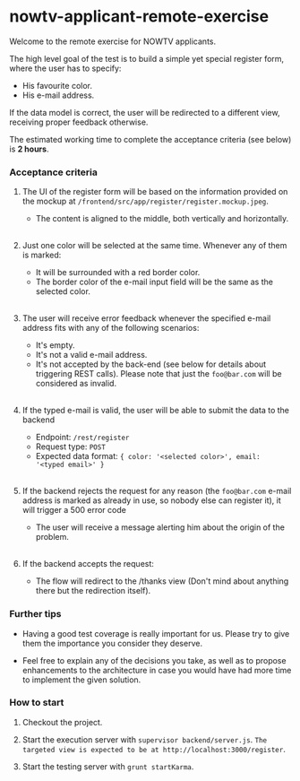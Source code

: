 nowtv-applicant-remote-exercise
===============================

Welcome to the remote exercise for NOWTV applicants.

The high level goal of the test is to build a simple yet special register form, where the user has to specify:
* His favourite color.
* His e-mail address.

If the data model is correct, the user will be redirected to a different view, receiving proper feedback otherwise.

The estimated working time to complete the acceptance criteria (see below) is **2 hours**.

### Acceptance criteria


1. The UI of the register form will be based on the information provided on the mockup at `/frontend/src/app/register/register.mockup.jpeg`.
    * The content is aligned to the middle, both vertically and horizontally.
<br/><br/>

2. Just one color will be selected at the same time. Whenever any of them is marked:
    * It will be surrounded with a red border color.
    * The border color of the e-mail input field will be the same as the selected color.
<br/><br/>

3. The user will receive error feedback whenever the specified e-mail address fits with any of the following scenarios:
    * It's empty.
    * It's not a valid e-mail address.
    * It's not accepted by the back-end (see below for details about triggering REST calls). Please note that just the `foo@bar.com` will be considered as invalid.
<br/><br/>

4. If the typed e-mail is valid, the user will be able to submit the data to the backend
    * Endpoint: `/rest/register`
    * Request type: `POST`
    * Expected data format: `{ color: '<selected color>', email: '<typed email>' }`
<br/><br/>

5. If the backend rejects the request for any reason (the `foo@bar.com` e-mail address is marked as already in use, so nobody else can register it), it will trigger a 500 error code
    * The user will receive a message alerting him about the origin of the problem.
<br/><br/>

6. If the backend accepts the request:
    * The flow will redirect to the /thanks view (Don't mind about anything there but the redirection itself).

### Further tips

* Having a good test coverage is really important for us. Please try to give them the importance you consider they deserve.

* Feel free to explain any of the decisions you take, as well as to propose enhancements to the architecture in case you would have had more time to implement the given solution.


### How to start


1. Checkout the project.

2. Start the execution server with `supervisor backend/server.js`. `The targeted view is expected to be at http://localhost:3000/register`.

3. Start the testing server with `grunt startKarma`.



